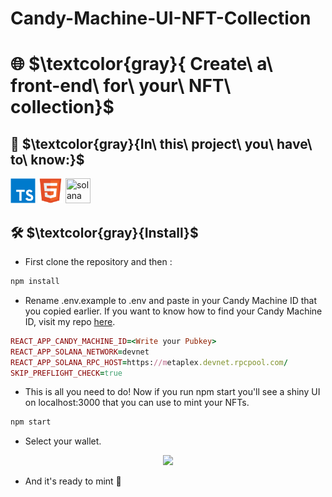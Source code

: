 # Candy-Machine-UI-NFT-Collection
# 🌐 $\textcolor{gray}{ Create\ a\ front-end\ for\ your\ NFT\ collection}$ 
## :dart: $\textcolor{gray}{In\ this\ project\ you\ have\ to\ know:}$ 

<div>
     <img src="https://raw.githubusercontent.com/devicons/devicon/1119b9f84c0290e0f0b38982099a2bd027a48bf1/icons/typescript/typescript-original.svg" title="typescript" **alt="typescript" width="40" height="40"/> 
  <img src="https://github.com/devicons/devicon/blob/master/icons/html5/html5-original.svg" title="html" **alt="html" width="40" height="40"/>
  <img src="https://user-images.githubusercontent.com/109158340/207687793-d2fe408f-6bfc-4ce6-bfd0-ca7e8bcc17e7.png" title="solana" **alt="solana" width="40" height="40"/>
 </div>


##  🛠  $\textcolor{gray}{Install}$
* First clone the repository and then :

```ruby
npm install
```
* Rename .env.example to .env and paste in your Candy Machine ID that you copied earlier. If you want to know how to find your Candy Machine ID, visit my repo [here](https://github.com/ynccsyd/Upload-NftCollection-Using-CandyMachine/edit/main/README.md).
```ruby
REACT_APP_CANDY_MACHINE_ID=<Write your Pubkey>
REACT_APP_SOLANA_NETWORK=devnet
REACT_APP_SOLANA_RPC_HOST=https://metaplex.devnet.rpcpool.com/
SKIP_PREFLIGHT_CHECK=true
```

* This is all you need to do! Now if you run npm start you'll see a shiny UI on localhost:3000 that you can use to mint your NFTs.
```ruby
npm start
```
* Select your wallet.
<p align="center">
    <img src="https://user-images.githubusercontent.com/109158340/207920608-9de45d42-cb9f-4ed3-92ad-48b5b5e60361.png">
    
* And it's ready to mint  🎉
    
